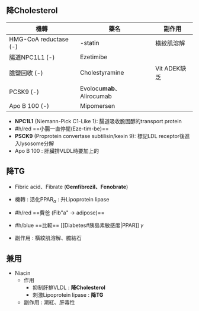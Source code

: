 ## 降Cholesterol
| 機轉                  | 藥名                   | 副作用       |
|-----------------------|------------------------|--------------|
| HMG-CoA reductase (-) | -statin                 | 橫紋肌溶解   |
| 腸道NPC1L1 (-)        | Ezetimibe              |              |
| 膽鹽回收 (-)          | Cholestyramine         | Vit ADEK缺乏 |
| PCSK9 (-)             | Evolocu**mab**、Alirocumab |              |
| Apo B 100 (-)          | Mipomersen             |              |

- **NPC1L1** (Niemann-Pick C1-Like 1): 腸道吸收膽固醇的transport protein
- #h/red ==小腸一直停擺(Eze-tim-be)==
- **PSCK9** (Proprotein convertase subtilisin/kexin 9): 標記LDL receptor後進入lysosome分解
- Apo B 100 : 肝臟排VLDL時要加上的
## 降TG
- Fibric acid、Fibrate (**Gemfibrozil、Fenobrate**)
- 機轉 : 活化PPAR$_\alpha$ : 升Lipoprotein lipase
- #h/red ==費爸 (Fib"a" -> adipose)==
- #h/blue ==比較== [[Diabetes#胰島素敏感度|PPAR]] $\gamma$

- 副作用 : 橫紋肌溶解、膽結石
## 兼用
- Niacin
	- 作用
		- 抑制肝排VLDL : **降Cholesterol**
		- 刺激Lipoprotein lipase : **降TG**
	- 副作用 : 潮紅、肝毒性
